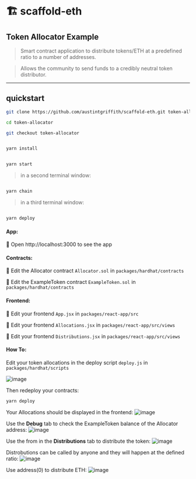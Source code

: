 # 🏗 scaffold-eth

## Token Allocator Example

> Smart contract application to distribute tokens/ETH at a predefined ratio to a number of addresses.

> Allows the community to send funds to a credibly neutral token distributor.

---

## quickstart

```bash
git clone https://github.com/austintgriffith/scaffold-eth.git token-allocator

cd token-allocator

git checkout token-allocator
```

```bash

yarn install

```

```bash

yarn start

```

> in a second terminal window:

```bash

yarn chain

```

> in a third terminal window:

```bash

yarn deploy

```

#### App:

📱 Open http://localhost:3000 to see the app

#### Contracts:

🔏 Edit the Allocator contract `Allocator.sol` in `packages/hardhat/contracts`

🔏 Edit the ExampleToken contract `ExampleToken.sol` in `packages/hardhat/contracts`

#### Frontend:

📝 Edit your frontend `App.jsx` in `packages/react-app/src`

📝 Edit your frontend `Allocations.jsx` in `packages/react-app/src/views`

📝 Edit your frontend `Distributions.jsx` in `packages/react-app/src/views`

#### How To:

Edit your token allocations in the deploy script `deploy.js` in `packages/hardhat/scripts`

![image](https://user-images.githubusercontent.com/2653167/102407903-112bb780-3faa-11eb-9843-4fa70a8cb153.png)


Then redeploy your contracts:

```bash
yarn deploy
```

Your Allocations should be displayed in the frontend:
![image](https://user-images.githubusercontent.com/2653167/102407974-2dc7ef80-3faa-11eb-86d0-2b2393a2f8c4.png)

Use the **Debug** tab to check the ExampleToken balance of the Allocator address:
![image](https://user-images.githubusercontent.com/2653167/102408139-69fb5000-3faa-11eb-8828-1d9b64bd23b0.png)

Use the from in the **Distributions** tab to distribute the token:
![image](https://user-images.githubusercontent.com/2653167/102408265-957e3a80-3faa-11eb-91f7-a88b61644130.png)

Distrobutions can be called by anyone and they will happen at the defined ratio:
![image](https://user-images.githubusercontent.com/2653167/102408368-b2b30900-3faa-11eb-81f4-b13bae578caa.png)

Use address(0) to distribute ETH:
![image](https://user-images.githubusercontent.com/2653167/102408471-db3b0300-3faa-11eb-914e-25ecc5d1ad58.png)
